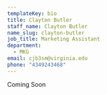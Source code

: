 ```yaml
---
templateKey: bio
title: Clayton Butler
staff_name: Clayton Butler
name_slug: clayton-butler
job_title: Marketing Assistant
department:
  - MKG
email: cjb3sm@virginia.edu
phone: "4349243468"
---
```

Coming Soon